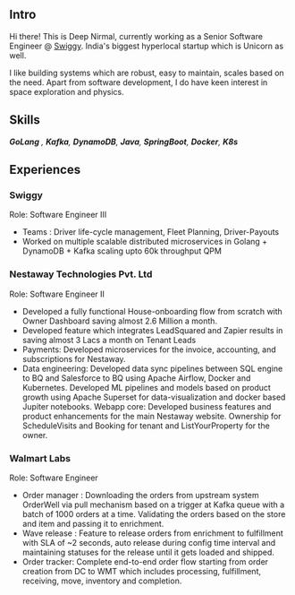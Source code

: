## Intro

Hi there! This is Deep Nirmal, currently working as a Senior Software Engineer @ [Swiggy](https://www.swiggy.com/). India's biggest hyperlocal startup which is Unicorn as well.   

I like building systems which are robust, easy to maintain, scales based on the need. Apart from software development, I do have keen interest in space exploration and physics.

## Skills
_**GoLang** , **Kafka**, **DynamoDB**, **Java**, **SpringBoot**, **Docker**, **K8s**_

## Experiences 

### Swiggy 
Role: Software Engineer III  
- Teams : Driver life-cycle management, Fleet Planning, Driver-Payouts  
- Worked on multiple scalable distributed microservices in Golang + DynamoDB + Kafka scaling upto 60k throughput QPM 


### Nestaway Technologies Pvt. Ltd 
Role: Software Engineer II 
- Developed a fully functional House-onboarding flow from scratch with Owner Dashboard saving almost 2.6 Million a month.  
- Developed feature which integrates LeadSquared and Zapier results in saving almost 3 Lacs a month on Tenant Leads 
- Payments: Developed microservices for the invoice, accounting, and subscriptions for Nestaway. 
- Data engineering: Developed data sync pipelines between SQL engine to BQ and Salesforce to BQ using Apache Airflow, Docker and Kubernetes. Developed ML pipelines and models based on product growth using Apache Superset for data-visualization and docker based Jupiter notebooks. 
Webapp core: Developed business features and product enhancements for the main Nestaway website. Ownership for ScheduleVisits and Booking for tenant and ListYourProperty for the owner. 

### Walmart Labs 
Role: Software Engineer  
- Order manager : Downloading the orders from upstream system OrderWell via pull mechanism based on a trigger at Kafka queue with a batch of 1000 orders at a time. Validating the orders based on the store and item and passing it to enrichment. 
- Wave release : Feature to release orders from enrichment to fulfillment with SLA of ~2 seconds, auto release during config time interval and maintaining statuses for the release until it gets loaded and shipped. 
- Order tracker: Complete end-to-end order flow starting from order creation from DC to WMT which includes processing, fulfillment, receiving, move, inventory and completion. 
